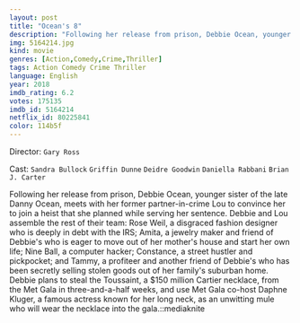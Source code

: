 ```yaml
---
layout: post
title: "Ocean's 8"
description: "Following her release from prison, Debbie Ocean, younger sister of the late Danny Ocean, meets with her former partner-in-crime Lou to convince her to join a heist that she planned while serving her sentence. Debbie and Lou assemble the rest of their team: Rose Weil, a disgraced fashion designer who is deeply in debt with the IRS; Amita, a jewelry maker and friend of Debbie's who is eager to move out of her mother's house and start her own life; Nine Ball, a co.."
img: 5164214.jpg
kind: movie
genres: [Action,Comedy,Crime,Thriller]
tags: Action Comedy Crime Thriller 
language: English
year: 2018
imdb_rating: 6.2
votes: 175135
imdb_id: 5164214
netflix_id: 80225841
color: 114b5f
---
```

Director: `Gary Ross`  

Cast: `Sandra Bullock` `Griffin Dunne` `Deidre Goodwin` `Daniella Rabbani` `Brian J. Carter` 

Following her release from prison, Debbie Ocean, younger sister of the late Danny Ocean, meets with her former partner-in-crime Lou to convince her to join a heist that she planned while serving her sentence. Debbie and Lou assemble the rest of their team: Rose Weil, a disgraced fashion designer who is deeply in debt with the IRS; Amita, a jewelry maker and friend of Debbie's who is eager to move out of her mother's house and start her own life; Nine Ball, a computer hacker; Constance, a street hustler and pickpocket; and Tammy, a profiteer and another friend of Debbie's who has been secretly selling stolen goods out of her family's suburban home. Debbie plans to steal the Toussaint, a $150 million Cartier necklace, from the Met Gala in three-and-a-half weeks, and use Met Gala co-host Daphne Kluger, a famous actress known for her long neck, as an unwitting mule who will wear the necklace into the gala.::mediaknite